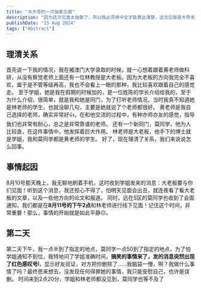 ```yaml
---
title: "与大导的一次抽象见面"
description: "因为这次见面太抽象了，所以我必须用中文才能表达清楚，这次见面是大导发起的，但是学姐的一顿操作让我感觉有些抽象。"
publishDate: "15 Aug 2024"
tags: ["Abstract"]
---
```

## 理清关系
首先说一下我的情况，我在被澳门大学录取的时候，就一心想着跟着黄老师做科研，从没有察觉老师上面还有一位林教授是大老板。因为大老板的方向我完全不喜欢，属于是不管等级再高，我也不会看上一眼的那种，我比较喜欢跟着自己的感觉走。
至于学姐，她是我在假期的时候加的，是一位姓陈的学长介绍给我的，至于为什么介绍，很简单，就是我和她是同门，为了打听老师情况。当时我真不知道她是林老师的学生，也就没聊几句，主要是她就说了个老师都很好。
黄老师是我自己选择的老师，确实非常好👍，在和他交流的过程中，有种亦师亦友的感觉，指导我们也非常有耐心，总之是非常靠谱的老师。
还有一个新同门，莫同学，他为人比较直，在这件事情中，他发挥着巨大作用。
林老师是大老板，他手下的博士就是学姐，我和莫同学都是黄老师的学生。
好了，现在理清了关系，我们来说说怎么回事。
## 事情起因
8月10号那天晚上，我无聊地刷着手机，这时收到学姐发来的消息：大老板要与你们见面！听到这个消息，我还担心不得了，怕明天见面会出丑，就连夜看了看大老板的文章，以及一些他方向的论文和报道。
同时，远在S区的莫同学也收到了会面通知，我们都是在**8月11号的下午2点**和林老师进行线下见面！记住这个时间，非常重要！那么，事情的开始就是如此平静😐。
## 第二天
第二天下午，我一点半到了指定的地点，莫同学一点50到了指定的地点，为了怕学姐通知不到位，我特地问了学姐准确时间，**搞笑的事情来了，发的消息突然出现了红色感叹号❕**，显示好友验证，对方把你删除了......我脑袋一懵，啊？我做什么事情了吗？最终思来想去，没发现任何得罪她的事情，我只能安慰自己，也许是误删。
时间来到2点20分，学姐和林老师都没见到，莫同学也等不及了